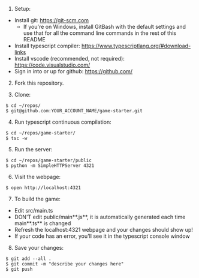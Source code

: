 1. Setup:
- Install git: https://git-scm.com
  - If you're on Windows, install GitBash with the default settings and use that for all the command line commands in the rest of this README
- Install typescript compiler: https://www.typescriptlang.org/#download-links
- Install vscode (recommended, not required): https://code.visualstudio.com/
- Sign in into or up for github: https://github.com/

2. Fork this repository.

3. Clone:
```
$ cd ~/repos/
$ git@github.com:YOUR_ACCOUNT_NAME/game-starter.git
```

4. Run typescript continuous compilation:
```
$ cd ~/repos/game-starter/
$ tsc -w
```

5. Run the server:
```
$ cd ~/repos/game-starter/public
$ python -m SimpleHTTPServer 4321
```

6. Visit the webpage:
```
$ open http://localhost:4321
```

7. To build the game:
- Edit src/main.ts
- DON'T edit public/main**.js**, it is automatically generated each time main**.ts** is changed
- Refresh the localhost:4321 webpage and your changes should show up!
- If your code has an error, you'll see it in the typescript console window

8. Save your changes:
```
$ git add --all .
$ git commit -m "describe your changes here"
$ git push
```
